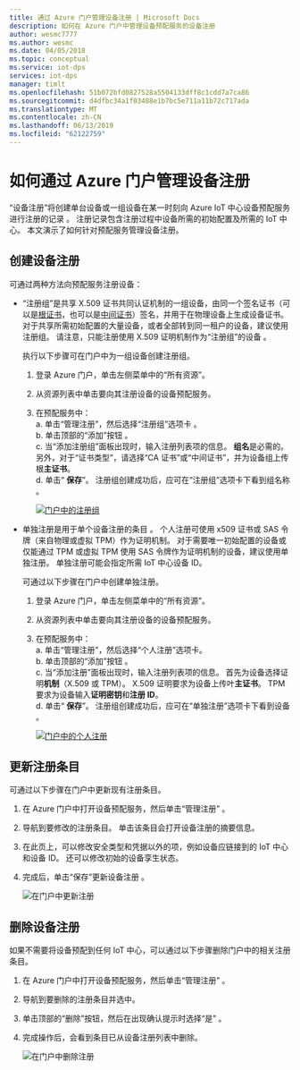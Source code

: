 ```yaml
---
title: 通过 Azure 门户管理设备注册 | Microsoft Docs
description: 如何在 Azure 门户中管理设备预配服务的设备注册
author: wesmc7777
ms.author: wesmc
ms.date: 04/05/2018
ms.topic: conceptual
ms.service: iot-dps
services: iot-dps
manager: timlt
ms.openlocfilehash: 51b072bfd0827528a5504133dff8c1cdd7a7ca86
ms.sourcegitcommit: d4dfbc34a1f03488e1b7bc5e711a11b72c717ada
ms.translationtype: MT
ms.contentlocale: zh-CN
ms.lasthandoff: 06/13/2019
ms.locfileid: "62122759"
---
```

# <a name="how-to-manage-device-enrollments-with-azure-portal"></a>如何通过 Azure 门户管理设备注册

“设备注册”将创建单台设备或一组设备在某一时刻向 Azure IoT 中心设备预配服务进行注册的记录  。 注册记录包含注册过程中设备所需的初始配置及所需的 IoT 中心。 本文演示了如何针对预配服务管理设备注册。


## <a name="create-a-device-enrollment"></a>创建设备注册

可通过两种方法向预配服务注册设备：

* “注册组”是共享 X.509 证书共同认证机制的一组设备，由同一个签名证书（可以是[根证书](https://docs.microsoft.com/azure/iot-dps/concepts-security#root-certificate)，也可以是[中间证书](https://docs.microsoft.com/azure/iot-dps/concepts-security#intermediate-certificate)）签名，并用于在物理设备上生成设备证书。  对于共享所需初始配置的大量设备，或者全部转到同一租户的设备，建议使用注册组。 请注意，只能注册使用 X.509 证明机制作为“注册组”的设备  。 

    执行以下步骤可在门户中为一组设备创建注册组。

  1. 登录 Azure 门户，单击左侧菜单中的“所有资源”。   
  1. 从资源列表中单击要向其注册设备的设备预配服务。  
  1. 在预配服务中：  
     a. 单击“管理注册”，然后选择“注册组”选项卡   。  
     b. 单击顶部的“添加”按钮  。  
     c. 当“添加注册组”面板出现时，输入注册列表项的信息。  **组名**是必需的。 另外，对于“证书类型”，请选择“CA 证书”或“中间证书”，并为设备组上传根**主证书**。   
     d. 单击“ **保存**”。 注册组创建成功后，应可在“注册组”选项卡下看到组名称  。  

     [![门户中的注册组](./media/how-to-manage-enrollments/group-enrollment.png)](./media/how-to-manage-enrollments/group-enrollment.png#lightbox)
    

* 单独注册是用于单个设备注册的条目  。 个人注册可使用 x509 证书或 SAS 令牌（来自物理或虚拟 TPM）作为证明机制。 对于需要唯一初始配置的设备或仅能通过 TPM 或虚拟 TPM 使用 SAS 令牌作为证明机制的设备，建议使用单独注册。 单独注册可能会指定所需 IoT 中心设备 ID。

    可通过以下步骤在门户中创建单独注册。

    1. 登录 Azure 门户，单击左侧菜单中的“所有资源”。 
    1. 从资源列表中单击要向其注册设备的设备预配服务。
    1. 在预配服务中：  
       a. 单击“管理注册”，然后选择“个人注册”选项卡。    
       b. 单击顶部的“添加”按钮  。   
       c. 当“添加注册”面板出现时，输入注册列表项的信息。 首先为设备选择证明**机制**（X.509 或 TPM）。 X.509 证明要求为设备上传叶**主证书**。 TPM 要求为设备输入**证明密钥**和**注册 ID**。  
       d. 单击“ **保存**”。 注册组创建成功后，应可在“单独注册”选项卡下看到设备  。  

       [![门户中的个人注册](./media/how-to-manage-enrollments/individual-enrollment.png)](./media/how-to-manage-enrollments/individual-enrollment.png#lightbox)

## <a name="update-an-enrollment-entry"></a>更新注册条目
可通过以下步骤在门户中更新现有注册条目。

1. 在 Azure 门户中打开设备预配服务，然后单击“管理注册”  。 
1. 导航到要修改的注册条目。 单击该条目会打开设备注册的摘要信息。 
1. 在此页上，可以修改安全类型和凭据以外的项，例如设备应链接到的 IoT 中心和设备 ID。 还可以修改初始的设备孪生状态。 
1. 完成后，单击“保存”更新设备注册  。 

    ![在门户中更新注册](./media/how-to-manage-enrollments/update-enrollment.png)

## <a name="remove-a-device-enrollment"></a>删除设备注册
如果不需要将设备预配到任何 IoT 中心，可以通过以下步骤删除门户中的相关注册条目。

1. 在 Azure 门户中打开设备预配服务，然后单击“管理注册”  。 
1. 导航到要删除的注册条目并选中。 
1. 单击顶部的“删除”按钮，然后在出现确认提示时选择“是”   。 
1. 完成操作后，会看到条目已从设备注册列表中删除。 
 
    ![在门户中删除注册](./media/how-to-manage-enrollments/remove-enrollment.png)


